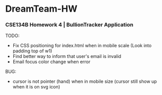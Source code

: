 DreamTeam-HW
============================
### CSE134B Homework 4 | BullionTracker Application


TODO:
* Fix CSS positioning for index.html when in mobile scale (Look into padding top of w1)
* Find better way to inform that user's email is invalid
* Email focus color change when error

BUG:
* cursor is not pointer (hand) when in mobile size (cursor still show up when it is on svg icon)